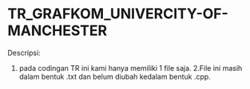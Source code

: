 # TR_GRAFKOM_UNIVERCITY-OF-MANCHESTER

Descripsi:
1. pada codingan TR ini kami hanya memiliki 1 file saja.
2.File ini masih dalam bentuk .txt dan belum diubah kedalam bentuk .cpp.
